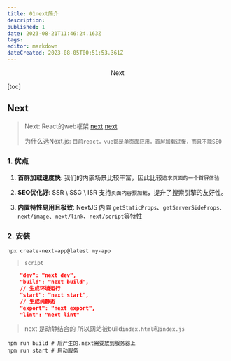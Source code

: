 ```yaml
---
title: 01next简介
description: 
published: 1
date: 2023-08-21T11:46:24.163Z
tags: 
editor: markdown
dateCreated: 2023-08-05T00:51:53.361Z
---
```


<center>Next</center>





[toc]





## Next

> Next: React的web框架 [next](https://github.com/vercel/next.js) [next](https://nextjs.org/)
>
> 为什么选Next.js: `目前react，vue都是单页面应用，首屏加载过慢，而且不能SEO`





### 1. 优点

1. **首屏加载速度快**: 我们的内嵌场景比较丰富，因此比较`追求页面的一个首屏体验`

2. **SEO优化好**: SSR \ SSG \ ISR 支持`页面内容预加载`，提升了搜索引擎的友好性。
3. **内置特性易用且极致**: NextJS 内置 `getStaticProps`、`getServerSideProps`、`next/image`、`next/link`、`next/script`等特性





### 2. 安装

```shell
npx create-next-app@latest my-app
```

> `script`

```json
    "dev": "next dev",
    "build": "next build",
	// 生成环境运行
    "start": "next start",
	// 生成纯静态
    "export": "next export",
    "lint": "next lint"
```

> next 是动静结合的 所以网站被build`index.html`和`index.js`

```shell
npm run build # 后产生的.next需要放到服务器上
npm run start # 启动服务
```

























